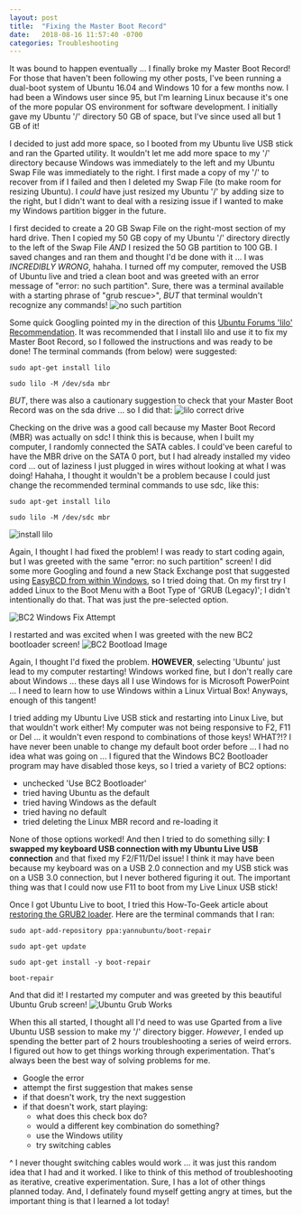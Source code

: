 ```yaml
---
layout: post
title:  "Fixing the Master Boot Record"
date:   2018-08-16 11:57:40 -0700
categories: Troubleshooting
---
```

It was bound to happen eventually ... I finally broke my Master Boot Record! For those that haven't been following my other posts, I've been running a dual-boot system of Ubuntu 16.04 and Windows 10 for a few months now. I had been a Windows user since 95, but I'm learning Linux because it's one of the more popular OS environment for software development. I initially gave my Ubuntu '/' directory 50 GB of space, but I've since used all but 1 GB of it!

I decided to just add more space, so I booted from my Ubuntu live USB stick and ran the Gparted utility. It wouldn't let me add more space to my '/' directory because Windows was immediately to the left and my Ubuntu Swap File was immediately to the right. I first made a copy of my '/' to recover from if I failed and then I deleted my Swap File (to make room for resizing Ubuntu). I *could* have just resized my Ubuntu '/' by adding size to the right, but I didn't want to deal with a resizing issue if I wanted to make my Windows partition bigger in the future.

I first decided to create a 20 GB Swap File on the right-most section of my hard drive. Then I copied my 50 GB copy of my Ubuntu '/' directory directly to the left of the Swap File *AND* I resized the 50 GB partition to 100 GB. I saved changes and ran them and thought I'd be done with it ... I was *INCREDIBLY WRONG*, hahaha. I turned off my computer, removed the USB of Ubuntu live and tried a clean boot and was greeted with an error message of "error: no such partition". Sure, there was a terminal available with a starting phrase of "grub rescue>", *BUT* that terminal wouldn't recognize any commands!
![no such partition]({{"/assets/no-such_partition/no_such_partition.jpg"}})

Some quick Googling pointed my in the direction of this [Ubuntu Forums 'lilo' Recommendation]. It was recommended that I install lilo and use it to fix my Master Boot Record, so I followed the instructions and was ready to be done! The terminal commands (from below) were suggested:

```console
sudo apt-get install lilo

sudo lilo -M /dev/sda mbr
```

*BUT*, there was also a cautionary suggestion to check that your Master Boot Record was on the sda drive ... so I did that:
![lilo correct drive]({{"/assets/no-such_partition/lilo_correct_drive.jpg"}})

Checking on the drive was a good call because my Master Boot Record (MBR) was actually on sdc! I think this is because, when I built my computer, I randomly connected the SATA cables. I could've been careful to have the MBR drive on the SATA 0 port, but I had already installed my video cord ... out of laziness I just plugged in wires without looking at what I was doing! Hahaha, I thought it wouldn't be a problem because I could just change the recommended terminal commands to use sdc, like this:

```console
sudo apt-get install lilo

sudo lilo -M /dev/sdc mbr
```

![install lilo]({{"/assets/no-such_partition/install_lilo.jpg"}})

Again, I thought I had fixed the problem! I was ready to start coding again, but I was greeted with the same "error: no such partition" screen! I did some more Googling and found a new Stack Exchange post that suggested using [EasyBCD from within Windows], so I tried doing that. On my first try I added Linux to the Boot Menu with a Boot Type of 'GRUB (Legacy)'; I didn't intentionally do that. That was just the pre-selected option.

![BC2 Windows Fix Attempt]({{"/assets/no-such_partition/BC2_bootloader_adding_linux.jpg"}})

I restarted and was excited when I was greeted with the new BC2 bootloader screen!
![BC2 Bootload Image]({{"/assets/no-such_partition/BC2_bootloader_fail.jpg"}})

Again, I thought I'd fixed the problem. **HOWEVER**, selecting 'Ubuntu' just lead to my computer restarting! Windows worked fine, but I don't really care about Windows ... these days all I use Windows for is Microsoft PowerPoint ... I need to learn how to use Windows within a Linux Virtual Box! Anyways, enough of this tangent!

I tried adding my Ubuntu Live USB stick and restarting into Linux Live, but that wouldn't work either! My computer was not being responsive to F2, F11 or Del ... it wouldn't even respond to combinations of those keys! WHAT?!? I have never been unable to change my default boot order before ... I had no idea what was going on ... I figured that the Windows BC2 Bootloader program may have disabled those keys, so I tried a variety of BC2 options:
* unchecked 'Use BC2 Bootloader'
* tried having Ubuntu as the default
* tried having Windows as the default
* tried having no default
* tried deleting the Linux MBR record and re-loading it

None of those options worked! And then I tried to do something silly: **I swapped my keyboard USB connection with my Ubuntu Live USB connection** and that fixed my F2/F11/Del issue! I think it may have been because my keyboard was on a USB 2.0 connection and my USB stick was on a USB 3.0 connection, but I never bothered figuring it out. The important thing was that I could now use F11 to boot from my Live Linux USB stick!

Once I got Ubuntu Live to boot, I tried this How-To-Geek article about [restoring the GRUB2 loader]. Here are the terminal commands that I ran:

```console
sudo apt-add-repository ppa:yannubuntu/boot-repair

sudo apt-get update

sudo apt-get install -y boot-repair

boot-repair
```
And that did it! I restarted my computer and was greeted by this beautiful Ubuntu Grub screen!
![Ubuntu Grub Works]({{"/assets/no-such_partition/ubuntu_bootloader_works.jpg"}})

When this all started, I thought all I'd need to was use Gparted from a live Ubuntu USB session to make my '/' directory bigger. *However*, I ended up spending the better part of 2 hours troubleshooting a series of weird errors. I figured out how to get things working through experimentation. That's always been the best way of solving problems for me.
* Google the error
* attempt the first suggestion that makes sense
* if that doesn't work, try the next suggestion
* if that doesn't work, start playing:
  * what does this check box do?
  * would a different key combination do something?
  * use the Windows utility
  * try switching cables

^ I never thought switching cables would work ... it was just this random idea that I had and it worked. I like to think of this method of troubleshooting as iterative, creative experimentation. Sure, I has a lot of other things planned today. And, I definately found myself getting angry at times, but the important thing is that I learned a lot today!

[Ubuntu Forums 'lilo' Recommendation]:https://ubuntuforums.org/archive/index.php/t-1359802.html
[EasyBCD from within Windows]: https://askubuntu.com/questions/747572/dual-boot-only-boots-windows
[restoring the GRUB2 loader]:https://www.howtogeek.com/114884/how-to-repair-grub2-when-ubuntu-wont-boot/
